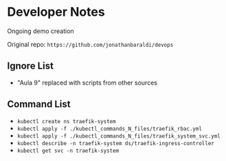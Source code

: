 
# Developer Notes

Ongoing demo creation

Original repo: `https://github.com/jonathanbaraldi/devops`

## Ignore List

- "Aula 9" replaced with scripts from other sources

## Command List

- `kubectl create ns traefik-system`
- `kubectl apply -f ./kubectl_commands_N_files/traefik_rbac.yml`
- `kubectl apply -f ./kubectl_commands_N_files/traefik_system_svc.yml`
- `kubectl describe -n traefik-system ds/traefik-ingress-controller`
- `kubectl get svc -n traefik-system`
